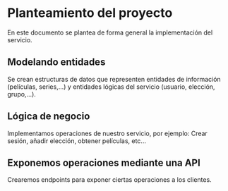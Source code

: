 # Planteamiento del proyecto

En este documento se plantea de forma general la implementación del servicio.

## Modelando entidades

Se crean estructuras de datos que representen entidades de información (películas, series,...) y entidades lógicas del servicio (usuario, elección, grupo,...).

## Lógica de negocio

Implementamos operaciones de nuestro servicio, por ejemplo: Crear sesión, añadir elección, obtener películas, etc...

## Exponemos operaciones mediante una API

Crearemos endpoints para exponer ciertas operaciones a los clientes.

